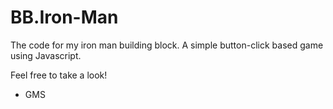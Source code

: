 # BB.Iron-Man
The code for my iron man building block. A simple button-click based game using Javascript.

Feel free to take a look!
- GMS
